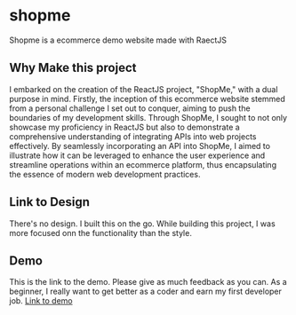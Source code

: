 # shopme
Shopme is a ecommerce demo website made with RaectJS

## Why Make this project
I embarked on the creation of the ReactJS project, "ShopMe," with a dual purpose in mind. Firstly, the inception of this ecommerce website stemmed from a personal challenge I set out to conquer, aiming to push the boundaries of my development skills. Through ShopMe, I sought to not only showcase my proficiency in ReactJS but also to demonstrate a comprehensive understanding of integrating APIs into web projects effectively. By seamlessly incorporating an API into ShopMe, I aimed to illustrate how it can be leveraged to enhance the user experience and streamline operations within an ecommerce platform, thus encapsulating the essence of modern web development practices.

## Link to Design
There's no design. I built this on the go. While building this project, I was more focused onn the functionality than the style.

## Demo
This is the link to the demo. Please give as much feedback as you can. As a beginner, I really want to get better as a coder and earn my first developer job.
[Link to demo](https://shopme-xavian-moody.netlify.app/)

